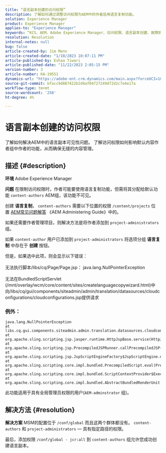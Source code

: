```yaml
---
title: “语言副本创建的访问权限”
description: 了解如何通过调整访问权限为AEM中的作者启用语言复制功能。
solution: Experience Manager
product: Experience Manager
applies-to: "Experience Manager"
keywords: “KCS、AEM、Adobe Experience Manager、访问权限、语言副本创建、故障排除”
resolution: Resolution
internal-notes: null
bug: false
article-created-by: Jim Menn
article-created-date: "1/10/2023 10:07:11 PM"
article-published-by: Eshaa Tiwari
article-published-date: "11/22/2023 2:05:15 PM"
version-number: 3
article-number: KA-19551
dynamics-url: "https://adobe-ent.crm.dynamics.com/main.aspx?forceUCI=1&pagetype=entityrecord&etn=knowledgearticle&id=ded6421c-3391-ed11-aad1-6045bd006b4b"
source-git-commit: bfacc9d887422b2d4af04727249d72d2c7e4e17a
workflow-type: tm+mt
source-wordcount: '258'
ht-degree: 4%

---
```


# 语言副本创建的访问权限


了解如何解决AEM中的语言副本可见性问题。 了解访问权限如何影响默认内容作者组中作者的功能，从而确保无缝的内容管理。

## 描述 {#description}


<b>环境</b>
Adobe Experience Manager

<b>问题</b>
在限制访问权限时，作者可能要使用语言复制功能，但需将其分配给默认功能 `content-authors` AEM组，该功能不可见。

创建 <b>语言复制</b>， `content-authors` 需要以下位置的权限 `/content/projects` 位置 [AEM常见问题解答](https://experienceleague.adobe.com/docs/experience-manager-65/administering/introduction/aem-faqs.html?lang=zh-Hans) 《AEM Administering Guide》中的。

如果还需要作者管理项目，则解决方法是将作者添加到 `project-administrators` 组。

如果 `content-author` 用户已添加到 `project-administrators` 将选项分组 <b>语言复制</b> 中存在于 <b>创建</b> 按钮。

但是，如果选中此项，则会显示以下错误：
<br><br>无法执行脚本/libs/cq/Page/Page.jsp： java.lang.NullPointerException<br><br>
无法在BundledScriptServlet (/mnt/overlay/wcm/core/content/sites/createlanguagecopywizard.html)中向/libs/cq/gui/components/siteadmin/admin/translation/datasources/cloudconfigurations/cloudconfigurations.jsp提供请求

### 例外：


```
java.lang.NullPointerException
at libs.cq.gui.components.siteadmin.admin.translation.datasources.cloudconfigurations.cloudconfigurations__002e__jsp._jspService(cloudconfigurations__002e__jsp.java:183)
at org.apache.sling.scripting.jsp.jasper.runtime.HttpJspBase.service(HttpJspBase.java:70)
at org.apache.sling.scripting.jsp.PrecompiledJSPRunner.callPrecompiledJSP(PrecompiledJSPRunner.java:72)
at org.apache.sling.scripting.jsp.JspScriptEngineFactory$JspScriptEngine.eval(JspScriptEngineFactory.java:583)
at org.apache.sling.scripting.core.impl.bundled.PrecompiledScript.eval(PrecompiledScript.java:56)
at org.apache.sling.scripting.core.impl.bundled.ScriptContextProvider$ExecutableContext.eval(ScriptContextProvider.java:170)
at org.apache.sling.scripting.core.impl.bundled.AbstractBundledRenderUnit.eval(AbstractBundledRenderUnit.java:135)
```


此功能适用于具有全局管理员权限的用户(`AEM-adminstrator` 组)。


## 解决方法 {#resolution}


<b>解决方案</b>
MSM的配置位于 `/conf/global` 而且这两个群体都没有。 `content-authors` 和 `project-administrators`  — 具有指定路径的权限。

最后，添加权限 `/conf/global - jcr:all` 到 `content-authors` 组允许您成功创建语言副本。
